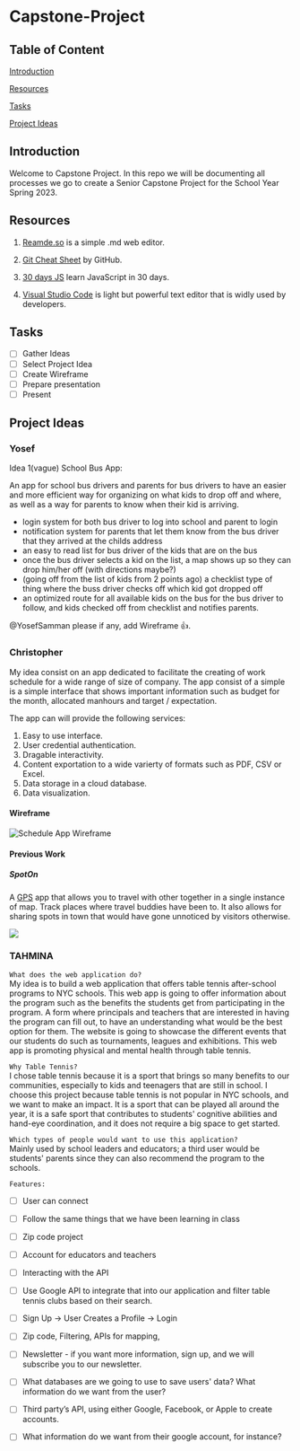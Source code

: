 # Capstone-Project

## Table of Content

[Introduction](#introduction)

[Resources](#resources)

[Tasks](#tasks)

[Project Ideas](#project-ideas)

## Introduction

Welcome to Capstone Project. In this repo we will be documenting all processes we go to create a Senior Capstone Project for the School Year Spring 2023.

## Resources

1. [Reamde.so](https://readme.so) is a simple .md web editor.

2. [Git Cheat Sheet](https://education.github.com/git-cheat-sheet-education.pdf) by GitHub.

3. [30 days JS](https://github.com/Asabeneh/30-Days-Of-JavaScript) learn JavaScript in 30 days.

4. [Visual Studio Code](https://code.visualstudio.com) is light but powerful text editor that is widly used by developers.

## Tasks

- [ ] Gather Ideas
- [ ] Select Project Idea
- [ ] Create Wireframe
- [ ] Prepare presentation
- [ ] Present

## Project Ideas

### Yosef

Idea 1(vague) School Bus App:

An app for school bus drivers and parents for bus drivers to have an easier and more efficient way for organizing on what kids to drop off and where, as well as a way for parents to know when their kid is arriving.

* login system for both bus driver to log into school and parent to login
* notification system for parents that let them know from the bus driver that they arrived at the childs address
* an easy to read list for bus driver of the kids that are on the bus
* once the bus driver selects a kid on the list, a map shows up so they can drop him/her off (with directions maybe?)
* (going off from the list of kids from 2 points ago) a checklist type of thing where the buss driver checks off which kid got dropped off
* an optimized route for all available kids on the bus for the bus driver to follow, and kids checked off from checklist and notifies parents.
  
@YosefSamman please if any, add Wireframe :+1:.

### Christopher

My idea consist on an app dedicated to facilitate the creating of work schedule for a wide range of size of company. The app consist of a simple is a simple interface that shows important information such as budget for the month, allocated manhours and target / expectation.

The app can will provide the following services:

1. Easy to use interface.
2. User credential authentication.
3. Dragable interactivity.
4. Content exportation to a wide varierty of formats such as PDF, CSV or Excel.
5. Data storage in a cloud database.
6. Data visualization.
   
#### Wireframe

![Schedule App Wireframe](https://share.balsamiq.com/c/ojHBijvK8q7PmWCRCkE2sU.png)


#### Previous Work

##### SpotOn

A [GPS](https://github.com/CPSpotOn/SpotOn) app that allows you to travel with other together in a single instance of map. Track places where travel buddies have been to. It also allows for sharing spots in town that would have gone unnoticed by visitors otherwise.

![](img/Demo.gif)



### TAHMINA


```What does the web application do?```</br>
My idea is to build a web application that offers table tennis after-school programs to NYC schools. This web app is going to offer information about the program such as the benefits the students get from participating in the program.  A form where principals and teachers that are interested in having the program can fill out, to have an understanding what would be the best option for them. The website is going to showcase the different events that our students do such as tournaments, leagues and exhibitions. This web app is promoting physical and mental health through table tennis. 

```Why Table Tennis?```</br>
I chose table tennis because it is a sport that brings so many benefits to our communities, especially to kids and teenagers that are still in school.  I choose this project because table tennis is not popular in NYC schools, and we want to make an impact. It is a sport that can be played all around the year, it is a safe sport that contributes to students' cognitive abilities and hand-eye coordination, and it does not require a big space to get started. 

```Which types of people would want to use this application?``` </br>
 Mainly used by school leaders and educators; a third user would be students' parents since they can also recommend the program to the schools. 


``Features: ``

- [ ] User can connect 
- [ ] Follow the same things that we have been learning in class
- [ ] Zip code project
- [ ] Account for educators and teachers
- [ ] Interacting with the API
- [ ] Use Google API to integrate that into our application and filter table tennis clubs based on their search.
- [ ] Sign Up -> User Creates a Profile ->  Login 
- [ ] Zip code, Filtering, APIs for mapping, 
- [ ] Newsletter - if you want more information, sign up, and we will subscribe you to our newsletter.
- [ ] What databases are we going to use to save users' data? What information do we want from the user?
- [ ] Third party’s API, using either Google, Facebook, or Apple to create accounts.
- [ ] What information do we want from their google account, for instance? 




